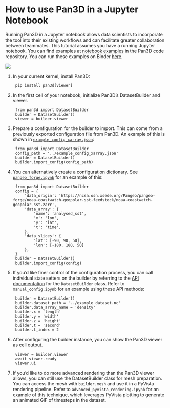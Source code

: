 # How to use Pan3D in a Jupyter Notebook

Running Pan3D in a Jupyter notebook allows data scientists to incorporate the tool into their existing workflows and can facilitate greater collaboration between teammates. This tutorial assumes you have a running Jupyter notebook. You can find examples at [notebook examples][notebook-examples-link] in the Pan3D code repository. You can run these examples on Binder [here][binder-link].

![](../images/14.png)

1. In your current kernel, install Pan3D:

        pip install pan3d[viewer]

2. In the first cell of your notebook, initialize Pan3D’s DatasetBuilder and viewer.

        from pan3d import DatasetBuilder
        builder = DatasetBuilder()
        viewer = builder.viewer

3. Prepare a configuration for the builder to import. This can come from a previously exported configuration file from Pan3D. An example of this is shown in [`example_config_xarray.json`][config-xarray-link]:

        from pan3d import DatasetBuilder
        config_path = '../example_config_xarray.json'
        builder = DatasetBuilder()
        builder.import_config(config_path)

4. You can alternatively create a configuration dictionary. See [`pangeo_forge.ipynb`][pangeo-forge-notebook-link] for an example of this:

        from pan3d import DatasetBuilder
        config = {
            'data_origin': 'https://ncsa.osn.xsede.org/Pangeo/pangeo-forge/noaa-coastwatch-geopolar-sst-feedstock/noaa-coastwatch-geopolar-sst.zarr',
            'data_array': {
                'name': 'analysed_sst',
                'x': 'lon',
                'y': 'lat',
                't': 'time',
            },
            'data_slices': {
                'lat': [-90, 90, 50],
                'lon': [-180, 180, 50]
            },
        }
        builder = DatasetBuilder()
        builder.import_config(config)

5. If you’d like finer control of the configuration process, you can call individual state setters on the builder by referring to the [API documentation](../api/dataset_builder.md) for the `DatasetBuilder` class. Refer to `manual_config.ipynb` for an example using these API methods:

        builder = DatasetBuilder()
        builder.dataset_path = '../example_dataset.nc'
        builder.data_array_name = 'density'
        builder.x = 'length'
        builder.y = 'width'
        builder.z = 'height'
        builder.t = 'second'
        builder.t_index = 2

6. After configuring the builder instance, you can show the Pan3D viewer as cell output.

        viewer = builder.viewer
        await viewer.ready
        viewer.ui

7. If you’d like to do more advanced rendering than the Pan3D viewer allows, you can still use the DatasetBuilder class for mesh preparation. You can access the mesh with `builder.mesh` and use it in a PyVista rendering pipeline. Refer to `advanced_pyvista_rendering.ipynb` for an example of this technique, which leverages PyVista plotting to generate an animated GIF of timesteps in the dataset.


[notebook-examples-link]: https://github.com/Kitware/pan3d/tree/main/examples/jupyter
[binder-link]: https://mybinder.org/v2/gh/Kitware/pan3d/main?labpath=examples%2Fjupyter
[config-xarray-link]: https://github.com/Kitware/pan3d/blob/main/examples/example_config_xarray.json
[pangeo-forge-notebook-link]: https://github.com/Kitware/pan3d/blob/main/examples/jupyter/pangeo_forge.ipynb
